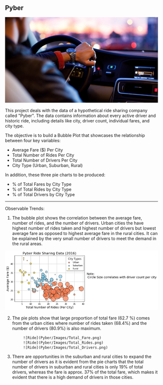 ## Pyber

![Ride](Images/Ride.png)

This project deals with the data of a hypothetical ride sharing company called "Pyber". The data contains information about every active driver and historic ride, including details like city, driver count, individual fares, and city type.

The objective is to build a Bubble Plot that showcases the relationship between four key variables:

* Average Fare ($) Per City
* Total Number of Rides Per City
* Total Number of Drivers Per City
* City Type (Urban, Suburban, Rural)

In addition, these three pie charts to be produced: 
* % of Total Fares by City Type
* % of Total Rides by City Type
* % of Total Drivers by City Type

*****************************************************************

Observable Trends:

1.	The bubble plot shows the correlation between the average fare, number of rides, and the number of drivers. Urban cities the have highest number of rides taken and highest number of drivers but lowest average fare as opposed to highest average fare in the rural cities. It can be explained by the very small number of drivers to meet the demand in the rural areas.

![Ride](Pyber/Images/Ride_Sharing.png)

 2.	The pie plots show that large proportion of total fare (62.7 %) comes from the urban cities where number of rides taken (68.4%) and the number of drivers (80.9%) is also maximum.
 
             ![Ride](Pyber/Images/Total_Fare.png) 
             ![Ride](Pyber/Images/Total_Rides.png)   
             ![Ride](Pyber/Images/Total_Drivers.png)
   
3.	There are opportunities in the suburban and rural cities to expand the number of drivers as it is evident from the pie charts that the total number of drivers in suburban and rural cities is only 19% of total drivers, whereas the fare is approx. 37% of the total fare, which makes it evident that there is a high demand of drivers in those cities.
